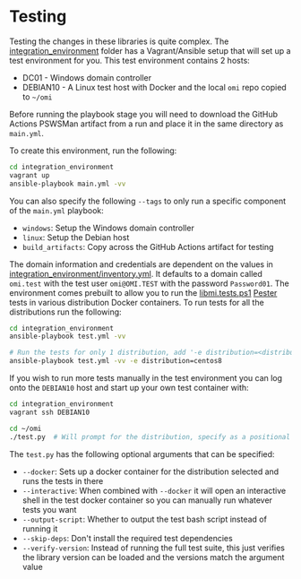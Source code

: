 # Testing

Testing the changes in these libraries is quite complex.
The [integration_environment](../integration_environment) folder has a Vagrant/Ansible setup that will set up a test environment for you.
This test environment contains 2 hosts:

+ DC01 - Windows domain controller
+ DEBIAN10 - A Linux test host with Docker and the local `omi` repo copied to `~/omi`

Before running the playbook stage you will need to download the GitHub Actions PSWSMan artifact from a run and place it in the same directory as `main.yml`.

To create this environment, run the following:

```bash
cd integration_environment
vagrant up
ansible-playbook main.yml -vv
```

You can also specify the following `--tags` to only run a specific component of the `main.yml` playbook:

+ `windows`: Setup the Windows domain controller
+ `linux`: Setup the Debian host
+ `build_artifacts`: Copy across the GitHub Actions artifact for testing

The domain information and credentials are dependent on the values in [integration_environment/inventory.yml](../integration_environment/inventory.yml).
It defaults to a domain called `omi.test` with the test user `omi@OMI.TEST` with the password `Password01`.
The environment comes prebuilt to allow you to run the [libmi.tests.ps1](../libmi.tests.ps1) [Pester](https://github.com/pester/Pester) tests in various distribution Docker containers.
To run tests for all the distributions run the following:

```bash
cd integration_environment
ansible-playbook test.yml -vv

# Run the tests for only 1 distribution, add '-e distribution=<distribution>'
ansible-playbook test.yml -vv -e distribution=centos8
```

If you wish to run more tests manually in the test environment you can log onto the `DEBIAN10` host and start up your own test container with:

```bash
cd integration_environment
vagrant ssh DEBIAN10

cd ~/omi
./test.py  # Will prompt for the distribution, specify as a positional arg to run automatically
```

The `test.py` has the following optional arguments that can be specified:

+ `--docker`: Sets up a docker container for the distribution selected and runs the tests in there
+ `--interactive`: When combined with `--docker` it will open an interactive shell in the test docker container so you can manually run whatever tests you want
+ `--output-script`: Whether to output the test bash script instead of running it
+ `--skip-deps`: Don't install the required test dependencies
+ `--verify-version`: Instead of running the full test suite, this just verifies the library version can be loaded and the versions match the argument value
